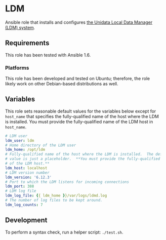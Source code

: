 LDM
===

Ansible role that installs and configures [the Unidata Local Data Manager (LDM)
system](http://www.unidata.ucar.edu/software/ldm/).


## Requirements

This role has been tested with Ansible 1.6.


### Platforms

This role has been developed and tested on Ubuntu; therefore, the role likely
work on other Debian-based distributions as well.


## Variables

This role sets reasonable default values for the variables below except for
`host_name` that specifies the fully-qualified name of the host where the LDM
is installed.  You must provide the fully-qualified name of the LDM host in
`host_name`.

```yaml
# LDM user
ldm_user: ldm
# Home directory of the LDM user
ldm_home: /opt/ldm
# Fully-qualified name of the host where the LDM is installed.  The default
# value is just a placeholder.  **You must provide the fully-qualified name
# of the LDM host.**
ldm_host: localhost
# LDM version number
ldm_version: '6.12.3'
# Port to which the LDM listens for incoming connections
ldm_port: 388
# LDM log file
ldm_log_file: {{ ldm_home }}/var/logs/ldmd.log
# The number of log files to be kept around.
ldm_log_counts: 7
```


## Development

To perform a syntax check, run a helper script: `./test.sh`.
